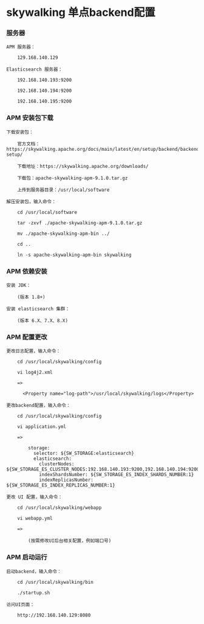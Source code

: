 
# skywalking 单点backend配置

### 服务器

    APM 服务器：

        129.168.140.129

    Elasticsearch 服务器：

        192.168.140.193:9200

        192.168.140.194:9200

        192.168.140.195:9200

### APM 安装包下载

    下载安装包：

        官方文档：https://skywalking.apache.org/docs/main/latest/en/setup/backend/backend-setup/

        下载地址：https://skywalking.apache.org/downloads/

        下载包：apache-skywalking-apm-9.1.0.tar.gz

        上传到服务器目录：/usr/local/software

    解压安装包，输入命令：

        cd /usr/local/software

        tar -zxvf ./apache-skywalking-apm-9.1.0.tar.gz

        mv ./apache-skywalking-apm-bin ../

        cd ..

        ln -s apache-skywalking-apm-bin skywalking

### APM 依赖安装

    安装 JDK：

        (版本 1.8+)

    安装 elasticsearch 集群：

        (版本 6.X、7.X、8.X)

### APM 配置更改

    更改日志配置，输入命令：

        cd /usr/local/skywalking/config

        vi log4j2.xml

        =>

          <Property name="log-path">/usr/local/skywalking/logs</Property>

    更改backend配置，输入命令：

        cd /usr/local/skywalking/config

        vi application.yml

        =>

            storage:
              selector: ${SW_STORAGE:elasticsearch}
              elasticsearch:
                clusterNodes: ${SW_STORAGE_ES_CLUSTER_NODES:192.168.140.193:9200,192.168.140.194:9200,192.168.140.195:9200}
                indexShardsNumber: ${SW_STORAGE_ES_INDEX_SHARDS_NUMBER:1}
                indexReplicasNumber: ${SW_STORAGE_ES_INDEX_REPLICAS_NUMBER:1}

    更改 UI 配置，输入命令：

        cd /usr/local/skywalking/webapp

        vi webapp.yml

        =>

            (按需修改UI后台相关配置，例如端口号)

### APM 启动运行

    启动backend，输入命令：

        cd /usr/local/skywalking/bin

        ./startup.sh

    访问UI页面：

        http://192.168.140.129:8080
